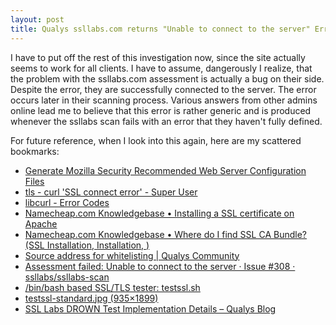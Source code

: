 ```yaml
---
layout: post
title: Qualys ssllabs.com returns "Unable to connect to the server" Error
---
```


I have to put off the rest of this investigation now, since the site actually seems to work for all clients. I have to assume, dangerously I realize, that the problem with the ssllabs.com assessment is actually a bug on their side. Despite the error, they are successfully connected to the server. The error occurs later in their scanning process. Various answers from other admins online lead me to believe that this error is rather generic and is produced whenever the ssllabs scan fails with an error that they haven't fully defined.

For future reference, when I look into this again, here are my scattered bookmarks:

* [Generate Mozilla Security Recommended Web Server Configuration Files](https://mozilla.github.io/server-side-tls/ssl-config-generator/)
* [tls - curl 'SSL connect error' - Super User](http://superuser.com/questions/1015134/curl-ssl-connect-error)
* [libcurl - Error Codes](https://curl.haxx.se/libcurl/c/libcurl-errors.html)
* [Namecheap.com Knowledgebase • Installing a SSL certificate on Apache](https://www.namecheap.com/support/knowledgebase/article.aspx/9423/0/installing-a-ssl-certificate-on-apache)
* [Namecheap.com Knowledgebase • Where do I find SSL CA Bundle? (SSL Installation, Installation, )](https://www.namecheap.com/support/knowledgebase/article.aspx/9393/69/where-do-i-find-ssl-ca-bundle)
* [Source address for whitelisting | Qualys Community](https://community.qualys.com/thread/10559)
* [Assessment failed: Unable to connect to the server · Issue #308 · ssllabs/ssllabs-scan](https://github.com/ssllabs/ssllabs-scan/issues/308)
* [/bin/bash based SSL/TLS tester: testssl.sh](https://testssl.sh/)
* [testssl-standard.jpg (935×1899)](https://testssl.sh/testssl-standard.jpg)
* [SSL Labs DROWN Test Implementation Details – Qualys Blog](https://blog.qualys.com/securitylabs/2016/03/04/ssl-labs-drown-test-implementation-details)
